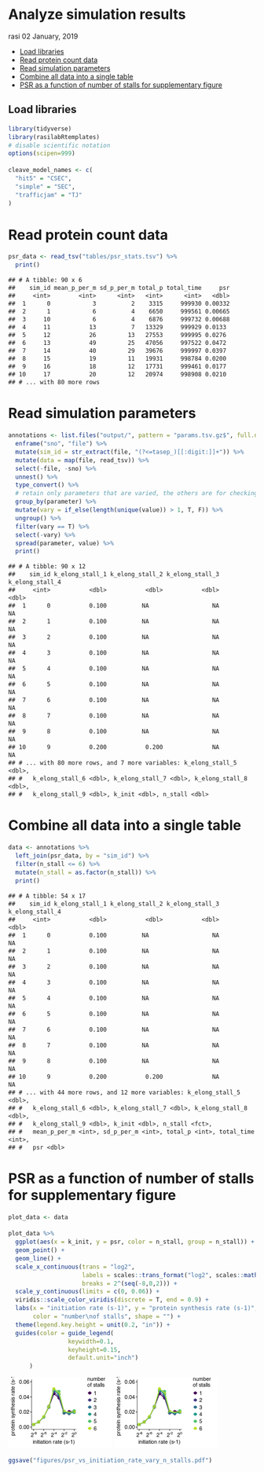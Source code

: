 Analyze simulation results
================
rasi
02 January, 2019

-   [Load libraries](#load-libraries)
-   [Read protein count data](#read-protein-count-data)
-   [Read simulation parameters](#read-simulation-parameters)
-   [Combine all data into a single table](#combine-all-data-into-a-single-table)
-   [PSR as a function of number of stalls for supplementary figure](#psr-as-a-function-of-number-of-stalls-for-supplementary-figure)

Load libraries
--------------

``` r
library(tidyverse)
library(rasilabRtemplates)
# disable scientific notation
options(scipen=999)

cleave_model_names <- c(
  "hit5" = "CSEC",
  "simple" = "SEC",
  "trafficjam" = "TJ"
)
```

Read protein count data
=======================

``` r
psr_data <- read_tsv("tables/psr_stats.tsv") %>% 
  print()
```

    ## # A tibble: 90 x 6
    ##    sim_id mean_p_per_m sd_p_per_m total_p total_time     psr
    ##     <int>        <int>      <int>   <int>      <int>   <dbl>
    ##  1      0            3          2    3315     999930 0.00332
    ##  2      1            6          4    6650     999561 0.00665
    ##  3     10            6          4    6876     999732 0.00688
    ##  4     11           13          7   13329     999929 0.0133 
    ##  5     12           26         13   27553     999995 0.0276 
    ##  6     13           49         25   47056     997522 0.0472 
    ##  7     14           40         29   39676     999997 0.0397 
    ##  8     15           19         11   19931     998784 0.0200 
    ##  9     16           18         12   17731     999461 0.0177 
    ## 10     17           20         12   20974     998908 0.0210 
    ## # ... with 80 more rows

Read simulation parameters
==========================

``` r
annotations <- list.files("output/", pattern = "params.tsv.gz$", full.names = T) %>% 
  enframe("sno", "file") %>% 
  mutate(sim_id = str_extract(file, "(?<=tasep_)[[:digit:]]+")) %>% 
  mutate(data = map(file, read_tsv)) %>% 
  select(-file, -sno) %>% 
  unnest() %>% 
  type_convert() %>% 
  # retain only parameters that are varied, the others are for checking
  group_by(parameter) %>% 
  mutate(vary = if_else(length(unique(value)) > 1, T, F)) %>% 
  ungroup() %>% 
  filter(vary == T) %>% 
  select(-vary) %>% 
  spread(parameter, value) %>% 
  print()
```

    ## # A tibble: 90 x 12
    ##    sim_id k_elong_stall_1 k_elong_stall_2 k_elong_stall_3 k_elong_stall_4
    ##     <int>           <dbl>           <dbl>           <dbl>           <dbl>
    ##  1      0           0.100          NA                  NA              NA
    ##  2      1           0.100          NA                  NA              NA
    ##  3      2           0.100          NA                  NA              NA
    ##  4      3           0.100          NA                  NA              NA
    ##  5      4           0.100          NA                  NA              NA
    ##  6      5           0.100          NA                  NA              NA
    ##  7      6           0.100          NA                  NA              NA
    ##  8      7           0.100          NA                  NA              NA
    ##  9      8           0.100          NA                  NA              NA
    ## 10      9           0.200           0.200              NA              NA
    ## # ... with 80 more rows, and 7 more variables: k_elong_stall_5 <dbl>,
    ## #   k_elong_stall_6 <dbl>, k_elong_stall_7 <dbl>, k_elong_stall_8 <dbl>,
    ## #   k_elong_stall_9 <dbl>, k_init <dbl>, n_stall <dbl>

Combine all data into a single table
====================================

``` r
data <- annotations %>% 
  left_join(psr_data, by = "sim_id") %>% 
  filter(n_stall <= 6) %>%
  mutate(n_stall = as.factor(n_stall)) %>% 
  print()
```

    ## # A tibble: 54 x 17
    ##    sim_id k_elong_stall_1 k_elong_stall_2 k_elong_stall_3 k_elong_stall_4
    ##     <int>           <dbl>           <dbl>           <dbl>           <dbl>
    ##  1      0           0.100          NA                  NA              NA
    ##  2      1           0.100          NA                  NA              NA
    ##  3      2           0.100          NA                  NA              NA
    ##  4      3           0.100          NA                  NA              NA
    ##  5      4           0.100          NA                  NA              NA
    ##  6      5           0.100          NA                  NA              NA
    ##  7      6           0.100          NA                  NA              NA
    ##  8      7           0.100          NA                  NA              NA
    ##  9      8           0.100          NA                  NA              NA
    ## 10      9           0.200           0.200              NA              NA
    ## # ... with 44 more rows, and 12 more variables: k_elong_stall_5 <dbl>,
    ## #   k_elong_stall_6 <dbl>, k_elong_stall_7 <dbl>, k_elong_stall_8 <dbl>,
    ## #   k_elong_stall_9 <dbl>, k_init <dbl>, n_stall <fct>,
    ## #   mean_p_per_m <int>, sd_p_per_m <int>, total_p <int>, total_time <int>,
    ## #   psr <dbl>

PSR as a function of number of stalls for supplementary figure
==============================================================

``` r
plot_data <- data

plot_data %>%
  ggplot(aes(x = k_init, y = psr, color = n_stall, group = n_stall)) +
  geom_point() +
  geom_line() +
  scale_x_continuous(trans = "log2",
                     labels = scales::trans_format("log2", scales::math_format(2^.x)),
                     breaks = 2^(seq(-8,0,2))) +
  scale_y_continuous(limits = c(0, 0.06)) +
  viridis::scale_color_viridis(discrete = T, end = 0.9) +
  labs(x = "initiation rate (s-1)", y = "protein synthesis rate (s-1)",
       color = "number\nof stalls", shape = "") +
  theme(legend.key.height = unit(0.2, "in")) +
  guides(color = guide_legend(
                 keywidth=0.1,
                 keyheight=0.15,
                 default.unit="inch")
      )
```

![](analyze_results_files/figure-markdown_github/unnamed-chunk-6-1.png)
![](analyze_results_files/figure-markdown_github/unnamed-chunk-6-1.png)

``` r
ggsave("figures/psr_vs_initiation_rate_vary_n_stalls.pdf")
```
